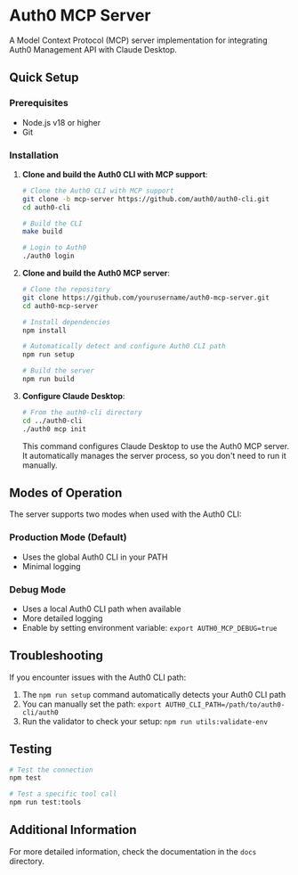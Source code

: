 # Auth0 MCP Server

A Model Context Protocol (MCP) server implementation for integrating Auth0 Management API with Claude Desktop.

## Quick Setup

### Prerequisites

- Node.js v18 or higher
- Git

### Installation

1. **Clone and build the Auth0 CLI with MCP support**:
   ```bash
   # Clone the Auth0 CLI with MCP support
   git clone -b mcp-server https://github.com/auth0/auth0-cli.git
   cd auth0-cli
   
   # Build the CLI
   make build
   
   # Login to Auth0
   ./auth0 login
   ```

2. **Clone and build the Auth0 MCP server**:
   ```bash
   # Clone the repository
   git clone https://github.com/yourusername/auth0-mcp-server.git
   cd auth0-mcp-server
   
   # Install dependencies
   npm install
   
   # Automatically detect and configure Auth0 CLI path
   npm run setup
   
   # Build the server
   npm run build
   ```

3. **Configure Claude Desktop**:
   ```bash
   # From the auth0-cli directory
   cd ../auth0-cli
   ./auth0 mcp init
   ```

   This command configures Claude Desktop to use the Auth0 MCP server. It automatically manages the server process, so you don't need to run it manually.

## Modes of Operation

The server supports two modes when used with the Auth0 CLI:

### Production Mode (Default)
- Uses the global Auth0 CLI in your PATH
- Minimal logging

### Debug Mode
- Uses a local Auth0 CLI path when available
- More detailed logging
- Enable by setting environment variable: `export AUTH0_MCP_DEBUG=true`

## Troubleshooting

If you encounter issues with the Auth0 CLI path:

1. The `npm run setup` command automatically detects your Auth0 CLI path
2. You can manually set the path: `export AUTH0_CLI_PATH=/path/to/auth0-cli/auth0`
3. Run the validator to check your setup: `npm run utils:validate-env`

## Testing

```bash
# Test the connection
npm test

# Test a specific tool call
npm run test:tools
```

## Additional Information

For more detailed information, check the documentation in the `docs` directory. 